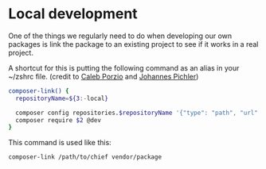 # Local development

One of the things we regularly need to do when developing our own packages is link the package to an existing project to see if it works in a real project.

A shortcut for this is putting the following command as an alias in your ~/zshrc file. (credit to [Caleb Porzio](https://calebporzio.com/bash-alias-composer-link-use-local-folders-as-composer-dependancies/) and [Johannes Pichler](https://johannespichler.com/add-composer-link-command/))
```bash
composer-link() {
  repositoryName=${3:-local}

  composer config repositories.$repositoryName '{"type": "path", "url": "'$1'", "options": {"symlink": true}}' --file composer.json
  composer require $2 @dev
}
```

This command is used like this:
```bash
composer-link /path/to/chief vendor/package
```